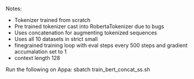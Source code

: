 Notes:

- Tokenizer trained from scratch
- Pre trained tokenizer cast into RobertaTokenizer due to bugs
- Uses concatenation for augmenting tokenized sequences
- Uses all 10 datasets in strict small
- finegrained training loop with eval steps every 500 steps and gradient accumalation set to 1
- context length 128

Run the following on Appa:
    sbatch train_bert_concat_ss.sh

